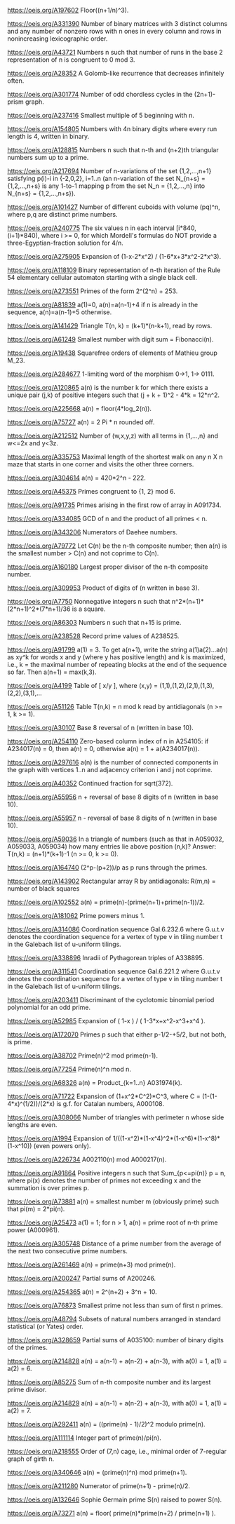 https://oeis.org/A197602 Floor((n+1/n)^3).

https://oeis.org/A331390 Number of binary matrices with 3 distinct columns and any number of nonzero rows with n ones in every column and rows in nonincreasing lexicographic order.

https://oeis.org/A43721 Numbers n such that number of runs in the base 2 representation of n is congruent to 0 mod 3.

https://oeis.org/A28352 A Golomb-like recurrence that decreases infinitely often.

https://oeis.org/A301774 Number of odd chordless cycles in the (2n+1)-prism graph.

https://oeis.org/A237416 Smallest multiple of 5 beginning with n.

https://oeis.org/A154805 Numbers with 4n binary digits where every run length is 4, written in binary.

https://oeis.org/A128815 Numbers n such that n-th and (n+2)th triangular numbers sum up to a prime.

https://oeis.org/A217694 Number of n-variations of the set {1,2,...,n+1} satisfying p(i)-i in {-2,0,2}, i=1..n (an n-variation of the set N_{n+s} = {1,2,...,n+s} is any 1-to-1 mapping p from the set N_n = {1,2,...,n} into N_{n+s} = {1,2,...,n+s}).

https://oeis.org/A101427 Number of different cuboids with volume (pq)^n, where p,q are distinct prime numbers.

https://oeis.org/A240775 The six values n in each interval [i\*840, (i+1)\*840), where i >= 0, for which Mordell's formulas do NOT provide a three-Egyptian-fraction solution for 4/n.

https://oeis.org/A275905 Expansion of (1-x-2\*x^2) / (1-6\*x+3\*x^2-2\*x^3).

https://oeis.org/A118109 Binary representation of n-th iteration of the Rule 54 elementary cellular automaton starting with a single black cell.

https://oeis.org/A273551 Primes of the form 2^(2^n) + 253.

https://oeis.org/A81839 a(1)=0, a(n)=a(n-1)+4 if n is already in the sequence, a(n)=a(n-1)+5 otherwise.

https://oeis.org/A141429 Triangle T(n, k) = (k+1)\*(n-k+1), read by rows.

https://oeis.org/A61249 Smallest number with digit sum = Fibonacci(n).

https://oeis.org/A19438 Squarefree orders of elements of Mathieu group M_23.

https://oeis.org/A284677 1-limiting word of the morphism 0->1, 1-> 0111.

https://oeis.org/A120865 a(n) is the number k for which there exists a unique pair (j,k) of positive integers such that (j + k + 1)^2 - 4\*k = 12\*n^2.

https://oeis.org/A225668 a(n) = floor(4\*log_2(n)).

https://oeis.org/A75727 a(n) = 2 Pi \* n rounded off.

https://oeis.org/A212512 Number of (w,x,y,z) with all terms in {1,...,n} and w<=2x and y<3z.

https://oeis.org/A335753 Maximal length of the shortest walk on any n X n maze that starts in one corner and visits the other three corners.

https://oeis.org/A304614 a(n) = 420\*2^n - 222.

https://oeis.org/A45375 Primes congruent to {1, 2} mod 6.

https://oeis.org/A91735 Primes arising in the first row of array in A091734.

https://oeis.org/A334085 GCD of n and the product of all primes < n.

https://oeis.org/A343206 Numerators of Daehee numbers.

https://oeis.org/A79772 Let C(n) be the n-th composite number; then a(n) is the smallest number > C(n) and not coprime to C(n).

https://oeis.org/A160180 Largest proper divisor of the n-th composite number.

https://oeis.org/A309953 Product of digits of (n written in base 3).

https://oeis.org/A7750 Nonnegative integers n such that n^2\*(n+1)\*(2\*n+1)^2\*(7\*n+1)/36 is a square.

https://oeis.org/A86303 Numbers n such that n+15 is prime.

https://oeis.org/A238528 Record prime values of A238525.

https://oeis.org/A91799 a(1) = 3. To get a(n+1), write the string a(1)a(2)...a(n) as xy^k for words x and y (where y has positive length) and k is maximized, i.e., k = the maximal number of repeating blocks at the end of the sequence so far. Then a(n+1) = max(k,3).

https://oeis.org/A4199 Table of [ x/y ], where (x,y) = (1,1),(1,2),(2,1),(1,3),(2,2),(3,1),...

https://oeis.org/A51126 Table T(n,k) = n mod k read by antidiagonals (n >= 1, k >= 1).

https://oeis.org/A30107 Base 8 reversal of n (written in base 10).

https://oeis.org/A254110 Zero-based column index of n in A254105: if A234017(n) = 0, then a(n) = 0, otherwise a(n) = 1 + a(A234017(n)).

https://oeis.org/A297616 a(n) is the number of connected components in the graph with vertices 1..n and adjacency criterion i and j not coprime.

https://oeis.org/A40352 Continued fraction for sqrt(372).

https://oeis.org/A55956 n + reversal of base 8 digits of n (written in base 10).

https://oeis.org/A55957 n - reversal of base 8 digits of n (written in base 10).

https://oeis.org/A59036 In a triangle of numbers (such as that in A059032, A059033, A059034) how many entries lie above position (n,k)? Answer: T(n,k) = (n+1)\*(k+1)-1 (n >= 0, k >= 0).

https://oeis.org/A164740 (2^p-(p+2))/p as p runs through the primes.

https://oeis.org/A143902 Rectangular array R by antidiagonals: R(m,n) = number of black squares

https://oeis.org/A102552 a(n) = prime(n)-(prime(n+1)+prime(n-1))/2.

https://oeis.org/A181062 Prime powers minus 1.

https://oeis.org/A314086 Coordination sequence Gal.6.232.6 where G.u.t.v denotes the coordination sequence for a vertex of type v in tiling number t in the Galebach list of u-uniform tilings.

https://oeis.org/A338896 Inradii of Pythagorean triples of A338895.

https://oeis.org/A311541 Coordination sequence Gal.6.221.2 where G.u.t.v denotes the coordination sequence for a vertex of type v in tiling number t in the Galebach list of u-uniform tilings.

https://oeis.org/A203411 Discriminant of the cyclotomic binomial period polynomial for an odd prime.

https://oeis.org/A52985 Expansion of ( 1-x ) / ( 1-3\*x+x^2-x^3+x^4 ).

https://oeis.org/A172070 Primes p such that either p-1/2-+5/2, but not both, is prime.

https://oeis.org/A38702 Prime(n)^2 mod prime(n-1).

https://oeis.org/A77254 Prime(n)^n mod n.

https://oeis.org/A68326 a(n) = Product_{k=1..n} A031974(k).

https://oeis.org/A71722 Expansion of (1+x^2\*C^2)\*C^3, where C = (1-(1-4\*x)^(1/2))/(2\*x) is g.f. for Catalan numbers, A000108.

https://oeis.org/A308066 Number of triangles with perimeter n whose side lengths are even.

https://oeis.org/A1994 Expansion of 1/((1-x^2)\*(1-x^4)^2\*(1-x^6)\*(1-x^8)\*(1-x^10)) (even powers only).

https://oeis.org/A226734 A002110(n) mod A000217(n).

https://oeis.org/A91864 Positive integers n such that Sum_{p<=pi(n)} p = n, where pi(x) denotes the number of primes not exceeding x and the summation is over primes p.

https://oeis.org/A73881 a(n) = smallest number m (obviously prime) such that pi(m) = 2\*pi(n).

https://oeis.org/A25473 a(1) = 1; for n > 1, a(n) = prime root of n-th prime power (A000961).

https://oeis.org/A305748 Distance of a prime number from the average of the next two consecutive prime numbers.

https://oeis.org/A261469 a(n) = prime(n+3) mod prime(n).

https://oeis.org/A200247 Partial sums of A200246.

https://oeis.org/A254365 a(n) = 2^(n+2) + 3^n + 10.

https://oeis.org/A76873 Smallest prime not less than sum of first n primes.

https://oeis.org/A48794 Subsets of natural numbers arranged in standard statistical (or Yates) order.

https://oeis.org/A328659 Partial sums of A035100: number of binary digits of the primes.

https://oeis.org/A214828 a(n) = a(n-1) + a(n-2) + a(n-3), with a(0) = 1, a(1) = a(2) = 6.

https://oeis.org/A85275 Sum of n-th composite number and its largest prime divisor.

https://oeis.org/A214829 a(n) = a(n-1) + a(n-2) + a(n-3), with a(0) = 1, a(1) = a(2) = 7.

https://oeis.org/A292411 a(n) = ((prime(n) - 1)/2)^2 modulo prime(n).

https://oeis.org/A111114 Integer part of prime(n)/pi(n).

https://oeis.org/A218555 Order of (7,n) cage, i.e., minimal order of 7-regular graph of girth n.

https://oeis.org/A340646 a(n) = (prime(n)^n) mod prime(n+1).

https://oeis.org/A211280 Numerator of prime(n+1) - prime(n)/2.

https://oeis.org/A132646 Sophie Germain prime S(n) raised to power S(n).

https://oeis.org/A73271 a(n) = floor( prime(n)\*prime(n+2) / prime(n+1) ).

